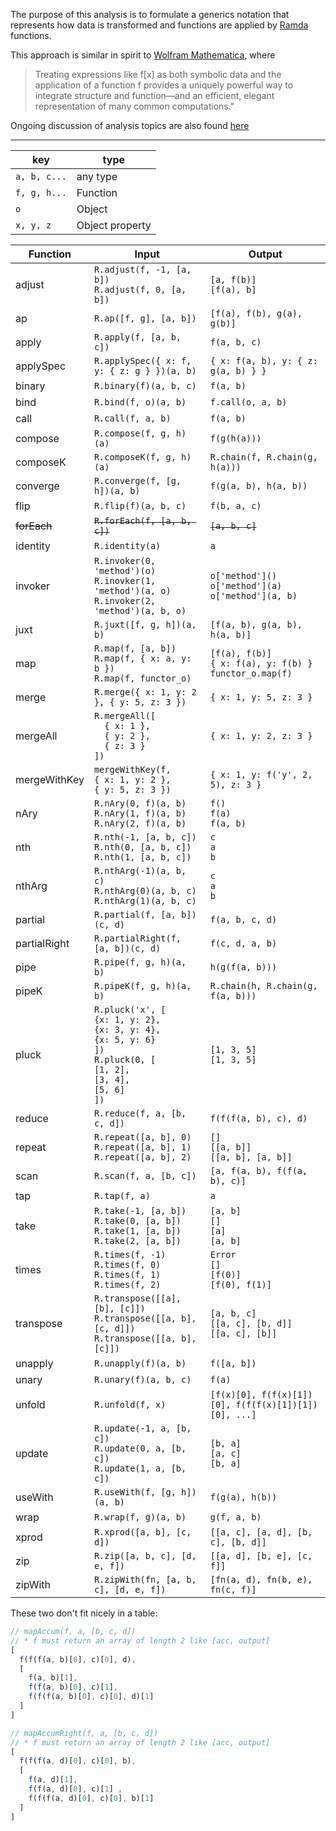 The purpose of this analysis is to formulate a generics notation that represents how data is transformed and functions are applied by [Ramda](https://github.com/ramda/ramda) functions. 

This approach is similar in spirit to [Wolfram Mathematica](https://reference.wolfram.com/language/guide/FunctionalProgramming.html), where 

> Treating expressions like f[x] as both symbolic data and the application of a function f provides a uniquely powerful way to integrate structure and function—and an efficient, elegant representation of many common computations."

Ongoing discussion of analysis topics are also found [here](https://github.com/ramda/ramda/issues/1776)

<hr>

key | type
----|-----
`a, b, c...` | any type
`f, g, h...` | Function
`o` | Object
`x, y, z` | Object property

Function | Input | Output
------------|--------|----------
adjust | `R.adjust(f, -1, [a, b])`<br>`R.adjust(f, 0, [a, b])` | `[a, f(b)]`<br>`[f(a), b]`
ap | `R.ap([f, g], [a, b])` | `[f(a), f(b), g(a), g(b)]`
apply	| `R.apply(f, [a, b, c])` | `f(a, b, c)`
applySpec | `R.applySpec({ x: f, y: { z: g } })(a, b)` | `{ x: f(a, b), y: { z: g(a, b) } }` 
binary | `R.binary(f)(a, b, c)` | `f(a, b)`
bind | `R.bind(f, o)(a, b)` | `f.call(o, a, b)`
call | `R.call(f, a, b)` | `f(a, b)`
compose	| `R.compose(f, g, h)(a)`	| `f(g(h(a)))`
composeK | `R.composeK(f, g, h)(a)` | `R.chain(f, R.chain(g, h(a)))`
converge | `R.converge(f, [g, h])(a, b)` | `f(g(a, b), h(a, b))`
flip | `R.flip(f)(a, b, c)` | `f(b, a, c)`
~~forEach~~ | ~~`R.forEach(f, [a, b, c])`~~ | ~~`[a, b, c]`~~
identity | `R.identity(a)` | `a`
invoker | `R.invoker(0, 'method')(o)`<br>`R.inovker(1, 'method')(a, o)`<br>`R.invoker(2, 'method')(a, b, o)` | `o['method']()`<br>`o['method'](a)`<br>`o['method'](a, b)`
juxt | `R.juxt([f, g, h])(a, b)` | `[f(a, b), g(a, b), h(a, b)]`
map | `R.map(f, [a, b])`<br>`R.map(f, { x: a, y: b })`<br>`R.map(f, functor_o)` | `[f(a), f(b)]`<br>`{ x: f(a), y: f(b) }`<br>`functor_o.map(f)`
merge | `R.merge({ x: 1, y: 2 }, { y: 5, z: 3 })` | `{ x: 1, y: 5, z: 3 }`
mergeAll | `R.mergeAll([`<br>`  { x: 1 },`<br>`  { y: 2 },`<br>`  { z: 3 }`<br>`])` | `{ x: 1, y: 2, z: 3 }`
mergeWithKey | `mergeWithKey(f, `<br>`{ x: 1, y: 2 },`<br>`{ y: 5, z: 3 })` | `{ x: 1, y: f('y', 2, 5), z: 3 }`
nAry | `R.nAry(0, f)(a, b)`<br>`R.nAry(1, f)(a, b)`<br>`R.nAry(2, f)(a, b)` | `f()`<br>`f(a)`<br>`f(a, b)`
nth | `R.nth(-1, [a, b, c])`<br>`R.nth(0, [a, b, c])`<br>`R.nth(1, [a, b, c])` | `c`<br>`a`<br>`b`
nthArg | `R.nthArg(-1)(a, b, c)`<br>`R.nthArg(0)(a, b, c)`<br>`R.nthArg(1)(a, b, c)` | `c`<br>`a`<br>`b`
partial | `R.partial(f, [a, b])(c, d)` | `f(a, b, c, d)`
partialRight | `R.partialRight(f, [a, b])(c, d)` | `f(c, d, a, b)`
pipe | `R.pipe(f, g, h)(a, b)` | `h(g(f(a, b)))`
pipeK | `R.pipeK(f, g, h)(a, b)` | `R.chain(h, R.chain(g, f(a, b)))`
pluck | `R.pluck('x', [`<br>`{x: 1, y: 2}, `<br>`{x: 3, y: 4}, `<br>`{x: 5, y: 6}`<br>`])`<br>`R.pluck(0, [`<br>`[1, 2], `<br>`[3, 4], `<br>`[5, 6]`<br>`])` | `[1, 3, 5]`<br>`[1, 3, 5]`
reduce | `R.reduce(f, a, [b, c, d])` | `f(f(f(a, b), c), d)`
repeat | `R.repeat([a, b], 0)`<br>`R.repeat([a, b], 1)`<br>`R.repeat([a, b], 2)` | `[]`<br>`[[a, b]]`<br>`[[a, b], [a, b]]`
scan | `R.scan(f, a, [b, c])` | `[a, f(a, b), f(f(a, b), c)]`
tap | `R.tap(f, a)` | `a`
take | `R.take(-1, [a, b])`<br>`R.take(0, [a, b])`<br>`R.take(1, [a, b])`<br>`R.take(2, [a, b])` | `[a, b]`<br>`[]`<br>`[a]`<br>`[a, b]`
times | `R.times(f, -1)`<br>`R.times(f, 0)`<br>`R.times(f, 1)`<br>`R.times(f, 2)` | `Error`<br>`[]`<br>`[f(0)]`<br>`[f(0), f(1)]`
transpose | `R.transpose([[a], [b], [c]])`<br>`R.transpose([[a, b], [c, d]])`<br>`R.transpose([[a, b], [c]])` | `[a, b, c]`<br>`[[a, c], [b, d]]`<br>`[[a, c], [b]]`
unapply | `R.unapply(f)(a, b)` | `f([a, b])`
unary | `R.unary(f)(a, b, c)` | `f(a)`
unfold | `R.unfold(f, x)` | `[f(x)[0], f(f(x)[1])[0], f(f(f(x)[1])[1])[0], ...]`
update | `R.update(-1, a, [b, c])`<br>`R.update(0, a, [b, c])`<br>`R.update(1, a, [b, c])` | `[b, a]`<br>`[a, c]`<br>`[b, a]`
useWith | `R.useWith(f, [g, h])(a, b)` | `f(g(a), h(b))`
wrap | `R.wrap(f, g)(a, b)` | `g(f, a, b)`
xprod | `R.xprod([a, b], [c, d])` | `[[a, c], [a, d], [b, c], [b, d]]`
zip | `R.zip([a, b, c], [d, e, f])` | `[[a, d], [b, e], [c, f]]`
zipWith | `R.zipWith(fn, [a, b, c], [d, e, f])` | `[fn(a, d), fn(b, e), fn(c, f)]`

These two don't fit nicely in a table:
```javascript
// mapAccum(f, a, [b, c, d])
// * f must return an array of length 2 like [acc, output]
[
  f(f(f(a, b)[0], c)[0], d),
  [ 
    f(a, b)[1],  
    f(f(a, b)[0], c)[1],
    f(f(f(a, b)[0], c)[0], d)[1]
  ]
]

// mapAccumRight(f, a, [b, c, d])
// * f must return an array of length 2 like [acc, output]
[
  f(f(f(a, d)[0], c)[0], b),
  [
    f(a, d)[1], 
    f(f(a, d)[0], c)[1] ,
    f(f(f(a, d)[0], c)[0], b)[1]
  ]
]
```
